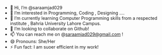 - 👋 Hi, I’m @saraamjad029
- 👀 I’m interested in Programming, Coding , Designing ....
- 🌱 I’m currently learning Computer Programming skills from a respected institute , Bahria University Lahore Campus.
- 💞️ I’m looking to collaborate on Github!
- 📫 You can reach me on @saraamjad029@gmail.com !
- 😄 Pronouns: She/Her
- ⚡ Fun fact: I am suoer efficient in my work!

<!---
saraamjad029/saraamjad029 is a ✨ special ✨ repository because its `README.md` (this file) appears on your GitHub profile.
You can click the Preview link to take a look at your changes.
--->
